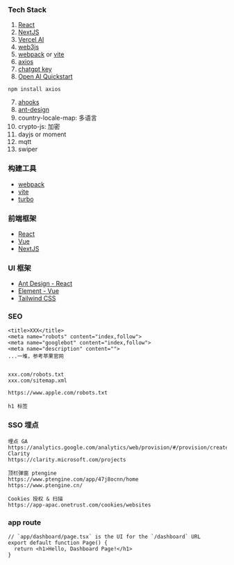 ### Tech Stack
1. [React](https://react.dev/reference/react)
2. [NextJS](https://nextjs.org/docs)
3. [Vercel AI](https://sdk.vercel.ai/docs/getting-started)
4. [web3js](https://docs.web3js.org)
5. [webpack](https://webpack.docschina.org/concepts/) or [vite](https://cn.vitejs.dev/guide/)
6. [axios](https://axios-http.com/docs/intro)
7. [chatgpt key](https://platform.openai.com/settings/profile?tab=api-keys)
8. [Open AI Quickstart](https://platform.openai.com/docs/quickstart?context=node)
```
npm install axios
```
7. [ahooks](https://ahooks.js.org/zh-CN/hooks/use-request/index)
8. [ant-design](https://ant-design.antgroup.com/components/overview-cn)
9. country-locale-map: 多语言
10. crypto-js: 加密
11. dayjs or moment
12. mqtt
13. swiper

### 构建工具
- [webpack](https://webpack.docschina.org/concepts/)
- [vite](https://cn.vitejs.dev/guide/)
- [turbo](https://turbo.build)

### 前端框架
- [React](https://react.dev/reference/react)
- [Vue](https://cn.vuejs.org)
- [NextJS](https://nextjs.org/docs)

### UI 框架
- [Ant Design - React](https://ant-design.antgroup.com/components/overview-cn)
- [Element - Vue](https://element.eleme.cn/#/zh-CN/component/installation)
- [Tailwind CSS](https://tailwindcss.com/docs/installation)

### SEO 
```
<title>XXX</title>
<meta name="robots" content="index,follow">
<meta name="googlebot" content="index,follow">
<meta name="description" content="">
...一堆，参考苹果官网


xxx.com/robots.txt
xxx.com/sitemap.xml

https://www.apple.com/robots.txt

h1 标签
```

### SSO 埋点
```
埋点 GA
https://analytics.google.com/analytics/web/provision/#/provision/create
Clarity
https://clarity.microsoft.com/projects

顶栏弹窗 ptengine
https://www.ptengine.com/app/47j8ocnn/home
https://www.ptengine.cn/

Cookies 授权 & 扫描
https://app-apac.onetrust.com/cookies/websites
```

### app route
```
// `app/dashboard/page.tsx` is the UI for the `/dashboard` URL
export default function Page() {
  return <h1>Hello, Dashboard Page!</h1>
}
```
